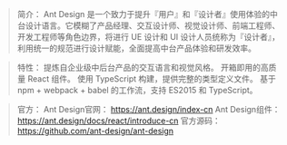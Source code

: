 >简介：
Ant Design 是一个致力于提升『用户』和『设计者』使用体验的中台设计语言。它模糊了产品经理、交互设计师、视觉设计师、前端工程师、开发工程师等角色边界，将进行 UE 设计和 UI 设计人员统称为『设计者』，利用统一的规范进行设计赋能，全面提高中台产品体验和研发效率。

>特性：
提炼自企业级中后台产品的交互语言和视觉风格。
开箱即用的高质量 React 组件。
使用 TypeScript 构建，提供完整的类型定义文件。
基于 npm + webpack + babel 的工作流，支持 ES2015 和 TypeScript。

>官方：
Ant Design官网：
https://ant.design/index-cn
Ant Design组件：
https://ant.design/docs/react/introduce-cn
官方源码：
https://github.com/ant-design/ant-design
